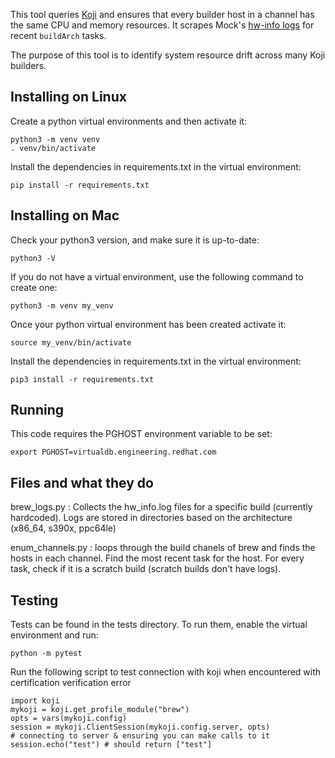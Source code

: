This tool queries [Koji](https://docs.pagure.org/koji/) and ensures that every builder host in a channel has the same CPU and memory resources. It scrapes Mock's [hw-info logs](https://rpm-software-management.github.io/mock/Plugin-HwInfo) for recent `buildArch` tasks.

The purpose of this tool is to identify system resource drift across many Koji builders.


## Installing on Linux
Create a python virtual environments and then activate it:
```
python3 -m venv venv
. venv/bin/activate
```
Install the dependencies in requirements.txt in the virtual environment:
```
pip install -r requirements.txt
```

## Installing on Mac
Check your python3 version, and make sure it is up-to-date:
```
python3 -V
```
If you do not have a virtual environment, use the following command to create one:
```
python3 -m venv my_venv
```
Once your python virtual environment has been created activate it:
```
source my_venv/bin/activate
```
Install the dependencies in requirements.txt in the virtual environment:
```
pip3 install -r requirements.txt
```

## Running
This code requires the PGHOST environment variable to be set:
```
export PGHOST=virtualdb.engineering.redhat.com
```

## Files and what they do

brew_logs.py
: Collects the hw_info.log files for a specific build (currently hardcoded). Logs are stored in directories based on the architecture (x86_64, s390x, ppc64le)

enum_channels.py
: loops through the build chanels of brew and finds the hosts in each channel. Find the most recent task for the host. For every task, check if it is a scratch build (scratch builds don't have logs).

## Testing
Tests can be found in the tests directory. To run them, enable the virtual environment and run:
```
python -m pytest
```

Run the following script to test connection with koji when encountered with certification verification error
```
import koji
mykoji = koji.get_profile_module("brew")
opts = vars(mykoji.config)
session = mykoji.ClientSession(mykoji.config.server, opts)
# connecting to server & ensuring you can make calls to it
session.echo("test") # should return ["test"]
```
